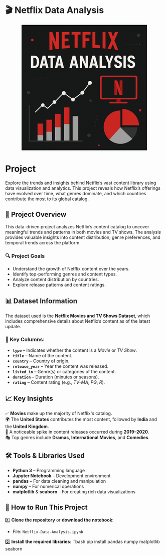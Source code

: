 # 🎬 Netflix Data Analysis

<p align="center">
  <img src="netflix.png" width="400" alt="Netflix Data Analysis Visualization">
</p>

# Project

Explore the trends and insights behind Netflix’s vast content library using data visualization and analytics. This project reveals how Netflix’s offerings have evolved over time, what genres dominate, and which countries contribute the most to its global catalog.

## 📌 Project Overview

This data-driven project analyzes Netflix’s content catalog to uncover meaningful trends and patterns in both movies and TV shows. The analysis provides valuable insights into content distribution, genre preferences, and temporal trends across the platform.

### 🔍 Project Goals
- Understand the growth of Netflix content over the years.
- Identify top-performing genres and content types.
- Analyze content distribution by countries.
- Explore release patterns and content ratings.

## 📊 Dataset Information

The dataset used is the **Netflix Movies and TV Shows Dataset**, which includes comprehensive details about Netflix’s content as of the latest update.

### 🔑 Key Columns:
- **`type`** – Indicates whether the content is a *Movie* or *TV Show*.
- **`title`** – Name of the content.
- **`country`** – Country of origin.
- **`release_year`** – Year the content was released.
- **`listed_in`** – Genre(s) or categories of the content.
- **`duration`** – Duration (minutes or seasons).
- **`rating`** – Content rating (e.g., *TV-MA*, *PG*, *R*).

## 📈 Key Insights

✅ **Movies** make up the majority of Netflix's catalog.  
🌍 The **United States** contributes the most content, followed by **India** and the **United Kingdom**.  
📅 A noticeable spike in content releases occurred during **2019–2020**.  
🎭 Top genres include **Dramas**, **International Movies**, and **Comedies**.

## 🛠️ Tools & Libraries Used

- **Python 3** – Programming language  
- **Jupyter Notebook** – Development environment  
- **pandas** – For data cleaning and manipulation  
- **numpy** – For numerical operations  
- **matplotlib** & **seaborn** – For creating rich data visualizations  

## 🚀 How to Run This Project

1️⃣ **Clone the repository** or **download the notebook**:
- File: `Netflix-Data-Analysis.ipynb`

2️⃣ **Install the required libraries**:
``bash
pip install pandas numpy matplotlib seaborn
